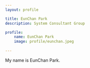 ```yaml
---
layout: profile

title: EunChan Park
description: System Consultant Group

profile:
    name: EunChan Park
    image: profile/eunchan.jpeg
    
---
```


My name is EunChan Park.